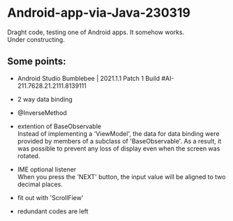 # Android-app-via-Java-230319

Draght code, testing one of Android apps. It somehow works.  
Under constructing.

## Some points:
- Android Studio Bumblebee | 2021.1.1 Patch 1
Build #AI-211.7628.21.2111.8139111

- 2 way data binding
- @InverseMethod
- extention of BaseObservable  
    Instead of implementing a 'ViewModel', the data for data binding were provided by members of a subclass of 'BaseObservable'.
    As a result, it was possible to prevent any loss of display even when the screen was rotated.
- IME optional listener  
    When you press the 'NEXT' button, the input value will be aligned to two decimal places.
- fit out with 'ScrollFiew'
- redundant codes are left 
